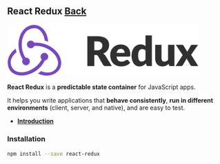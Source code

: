 ## React Redux [Back](./../react.md)

![](./logo.png)

**React Redux** is a **predictable state container** for JavaScript apps.

It helps you write applications that **behave consistently**, **run in different environments** (client, server, and native), and are easy to test.

- [**Introduction**](./introduction/introduction.md)

### Installation

```bash
npm install --save react-redux
```
